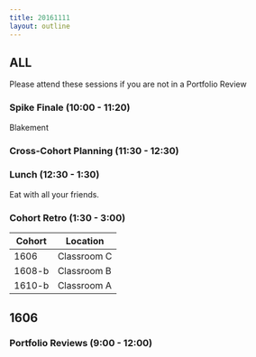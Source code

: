 ```yaml
---
title: 20161111
layout: outline
---
```


## ALL

Please attend these sessions if you are not in a Portfolio Review

### Spike Finale (10:00 - 11:20)
Blakement

### Cross-Cohort Planning (11:30 - 12:30)

### Lunch (12:30 - 1:30)
Eat with all your friends.

### Cohort Retro (1:30 - 3:00)

| Cohort | Location |
| ------ | -------- |
| 1606   | Classroom C |
| 1608-b | Classroom B |
| 1610-b | Classroom A |

## 1606

### Portfolio Reviews (9:00 - 12:00)
